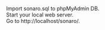 Import sonaro.sql to phpMyAdmin DB.  
Start your local web server.  
Go to http://localhost/sonaro/.
